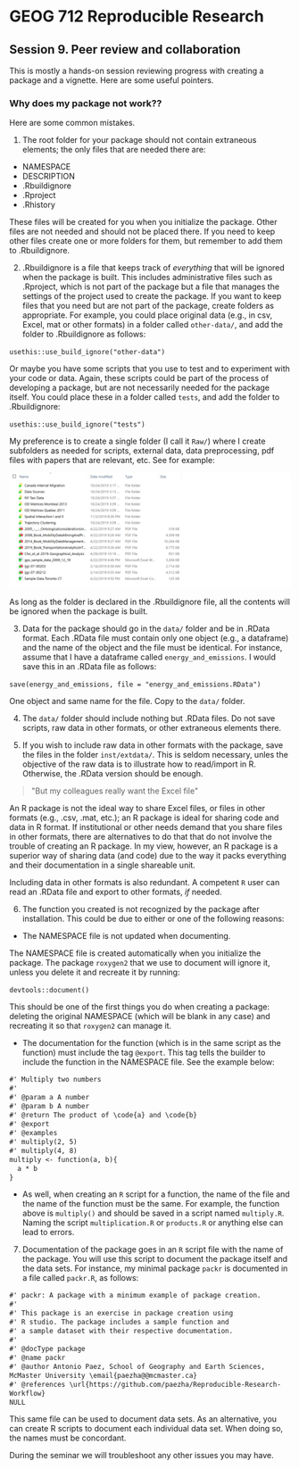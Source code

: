# GEOG 712 Reproducible Research

## Session 9. Peer review and collaboration

This is mostly a hands-on session reviewing progress with creating a package and a vignette. Here are some useful pointers.

### Why does my package not work??

Here are some common mistakes.

1. The root folder for your package should not contain extraneous elements; the only files that are needed there are:
  - NAMESPACE
  - DESCRIPTION
  - .Rbuildignore
  - .Rproject
  - .Rhistory
  
These files will be created for you when you initialize the package. Other files are not needed and should not be placed there. If you need to keep other files create one or more folders for them, but remember to add them to .Rbuildignore.

2. .Rbuildignore is a file that keeps track of _everything_ that will be ignored when the package is built. This includes administrative files such as .Rproject, which is not part of the package but a file that manages the settings of the project used to create the package. If you want to keep files that you need but are not part of the package, create folders as appropriate. For example, you could place original data (e.g., in csv, Excel, mat or other formats) in a folder called `other-data/`, and add the folder to .Rbuildignore as follows:

`usethis::use_build_ignore("other-data")`

Or maybe you have some scripts that you use to test and to experiment with your code or data. Again, these scripts could be part of the process of developing a package, but are not necessarily needed for the package itself. You could place these in a folder called `tests`, and add the folder to .Rbuildignore:

`usethis::use_build_ignore("tests")`

My preference is to create a single folder (I call it `Raw/`) where I create subfolders as needed for scripts, external data, data preprocessing, pdf files with papers that are relevant, etc. See for example:

![My ignored folder](Session-9-Figure-1.png)

As long as the folder is declared in the .Rbuildignore file, all the contents will be ignored when the package is built.

3. Data for the package should go in the `data/` folder and be in .RData format. Each .RData file must contain only one object (e.g., a dataframe) and the name of the object and the file must be identical. For instance, assume that I have a dataframe called `energy_and_emissions`. I would save this in an .RData file as follows:

`save(energy_and_emissions, file = "energy_and_emissions.RData")`

One object and same name for the file. Copy to the `data/` folder.

4. The `data/` folder should include nothing but .RData files. Do not save scripts, raw data in other formats, or other extraneous elements there.

5. If you wish to include raw data in other formats with the package, save the files in the folder `inst/extdata/`. This is seldom necessary, unles the objective of the raw data is to illustrate how to read/import in R. Otherwise, the .RData version should be enough.

>"But my colleagues really want the Excel file"

An R package is not the ideal way to share Excel files, or files in other formats (e.g., .csv, .mat, etc.); an R package is ideal for sharing code and data in R format. If institutional or other needs demand that you share files in other formats, there are alternatives to do that that do not involve the trouble of creating an R package. In my view, however, an R package is a superior way of sharing data (and code) due to the way it packs everything and their documentation in a single shareable unit.

Including data in other formats is also redundant. A competent `R` user can read an .RData file and export to other formats, _if_ needed.

6. The function you created is not recognized by the package after installation. This could be due to either or one of the following reasons:

  - The NAMESPACE file is not updated when documenting.

The NAMESPACE file is created automatically when you initialize the package. The package `roxygen2` that we use to document will ignore it, unless you delete it and recreate it by running:

`devtools::document()`

This should be one of the first things you do when creating a package: deleting the original NAMESPACE (which will be blank in any case) and recreating it so that `roxygen2` can manage it.

  - The documentation for the function (which is in the same script as the function) must include the tag `@export`. This tag tells the builder to include the function in the NAMESPACE file. See the example below:
  
```
#' Multiply two numbers
#'
#' @param a A number
#' @param b A number
#' @return The product of \code{a} and \code{b}
#' @export
#' @examples
#' multiply(2, 5)
#' multiply(4, 8)
multiply <- function(a, b){
  a * b
}
```
  
  - As well, when creating an `R` script for a function, the name of the file and the name of the function must be the same. For example, the function above is `multiply()` and should be saved in a script named `multiply.R`. Naming the script `multiplication.R` or `products.R` or anything else can lead to errors.

7. Documentation of the package goes in an `R` script file with the name of the package. You will use this script to document the package itself and the data sets. For instance, my minimal package `packr` is documented in a file called `packr.R`, as follows:

```
#' packr: A package with a minimum example of package creation.
#'
#' This package is an exercise in package creation using
#' R studio. The package includes a sample function and
#' a sample dataset with their respective documentation.
#'
#' @docType package
#' @name packr
#' @author Antonio Paez, School of Geography and Earth Sciences, McMaster University \email{paezha@@mcmaster.ca}
#' @references \url{https://github.com/paezha/Reproducible-Research-Workflow}
NULL
```

This same file can be used to document data sets. As an alternative, you can create R scripts to document each individual data set. When doing so, the names must be concordant.

During the seminar we will troubleshoot any other issues you may have.